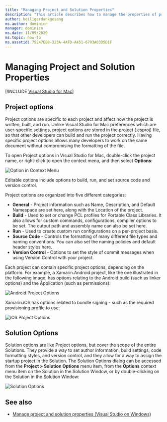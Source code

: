 ```yaml
---
title: "Managing Project and Solution Properties"
description: "This article describes how to manage the properties of projects and solutions in Visual Studio for Mac"
author: heiligerdankgesang 
ms.author: dominicn
manager: dominicn
ms.date: 11/09/2020
ms.topic: how-to
ms.assetid: 75247EB8-323A-4AFD-A451-6703A03D5D1F
---
```

# Managing Project and Solution Properties

 [!INCLUDE [Visual Studio for Mac](~/includes/applies-to-version/vs-mac-only.md)]

## Project options

Project options are specific to each project and affect how the project is written, built, and run. Unlike Visual Studio for Mac preferences which are user-specific settings, project options are stored in the project (.csproj) file, so that other developers can build and run the project correctly. Having specific project options allows many developers to work on the same document without compromising the formatting of the file.

To open Project options in Visual Studio for Mac, double-click the project name, or right-click to open the context menu, and then select **Options**:

![Option in Context Menu](media/projects-and-solutions-image2.png)

Editable options include options to build, run, and set source code and version control.

Project options are organized into five different categories:

* **General** - Project information such as Name, Description, and Default Namespace are set here, along with the Location of the project.
* **Build** - Used to set or change PCL profiles for Portable Class Libraries. It also allows for custom commands, configurations, compiler options to be set. The output path and assembly name can also be set here.
* **Run** - Used to create custom run configurations on a per-project basis.
* **Source Code** - Controls the formatting of many different file types and naming conventions. You can also set the naming policies and default header styles here.
* **Version Control** - Options to set the style of commit messages when using Version Control with your project.

Each project can contain specific project options, depending on the platform. For example, a Xamarin.Android project, like the one illustrated in the following image, has options relating to the Android build (such as linker options) and the Application (such as permissions):

![Android Project Options](media/projects-and-solutions-image5.png)

Xamarin.iOS has options related to bundle signing - such as the required provisioning profile to use:

![iOS Project Options](media/projects-and-solutions-image6.png)

## Solution Options

Solution options are like Project options, but cover the scope of the entire Solutions. They provide a way to set author information, build settings, code formatting styles, and version control, and they allow for a way to assign the startup project in the Solution.  The Solution Options dialog can be accessed from the **Project > Solution Options** menu item, from the **Options** context menu item on the Solution in the Solution Window, or by double-clicking on the Solution in the Solution Window:

![Solution Options](media/projects-and-solutions-image7.png)

## See also

* [Manage project and solution properties (Visual Studio on Windows)](/visualstudio/ide/managing-project-and-solution-properties)
